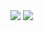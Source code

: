 <div align="left">
    <img src="https://github-readme-stats.vercel.app/api/wakatime?username=harmonyguy&layout=compact&theme=dark&hide_border=true" />
    <img src="https://github-readme-streak-stats.herokuapp.com/?user=Jean2233&theme=dark&hide_border=true" />
</div>
